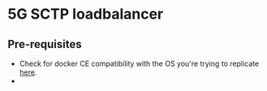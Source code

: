 # 5G SCTP loadbalancer

## Pre-requisites

- Check for docker CE compatibility with the OS you're trying to replicate [here](https://docs.docker.com/engine/install/ubuntu/).
- 